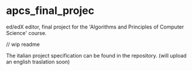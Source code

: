 # apcs_final_projec

ed/edX editor, final project for the 'Algorithms and Principles of Computer Science' course. 

// wip readme



The italian project specification can be found in the repository. (will upload an english traslation soon)

